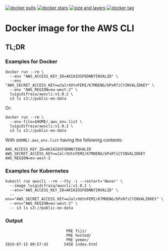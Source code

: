 [![docker pulls](https://img.shields.io/docker/pulls/luigidifraia/awscli.svg)](https://hub.docker.com/r/luigidifraia/awscli/ "Get your own image badge on shields.io")
[![docker stars](https://img.shields.io/docker/stars/luigidifraia/awscli.svg)](https://hub.docker.com/r/luigidifraia/awscli/ "Get your own image badge on shields.io")
[![size and layers](https://images.microbadger.com/badges/image/luigidifraia/awscli:v1.0.1.svg)](https://microbadger.com/images/luigidifraia/awscli:v1.0.1 "Get your own image badge on microbadger.com")
[![docker tag](https://images.microbadger.com/badges/version/luigidifraia/awscli:v1.0.1.svg)](https://microbadger.com/images/luigidifraia/awscli:v1.0.1 "Get your own version badge on microbadger.com")

# Docker image for the AWS CLI

## TL;DR

### Examples for Docker

```
docker run --rm \
  --env "AWS_ACCESS_KEY_ID=AKIAIOSFODNN7INVALID" \
  --env "AWS_SECRET_ACCESS_KEY=wJalrXUtnFEMI/K7MDENG/bPxRfiCYINVALIDKEY" \
  --env "AWS_REGION=eu-west-2" \
  luigidifraia/awscli:v1.0.2 \
  s3 ls s3://public-eo-data
```

Or:

```
docker run --rm \
  --env-file=$HOME/.aws_env.list \
  luigidifraia/awscli:v1.0.2 \
  s3 ls s3://public-eo-data
```

With `$HOME/.aws_env.list` having the following contents:

```
AWS_ACCESS_KEY_ID=AKIAIOSFODNN7INVALID
AWS_SECRET_ACCESS_KEY=wJalrXUtnFEMI/K7MDENG/bPxRfiCYINVALIDKEY
AWS_REGION=eu-west-2
```

### Examples for Kubernetes

```
kubectl run awscli --rm --tty -i --restart='Never' \
  --image luigidifraia/awscli:v1.0.2 \
  --env="AWS_ACCESS_KEY_ID=AKIAIOSFODNN7INVALID" \
  --env="AWS_SECRET_ACCESS_KEY=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" \
  --env="AWS_REGION=eu-west-2" \
  -- s3 ls s3://public-eo-data
```

### Output

```
                           PRE fiji/
                           PRE hosted/
                           PRE yemen/
2019-07-15 09:57:43       5458 index.html
```
